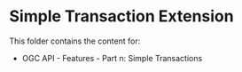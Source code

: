 # Simple Transaction Extension

This folder contains the content for:

* OGC API - Features - Part n: Simple Transactions

